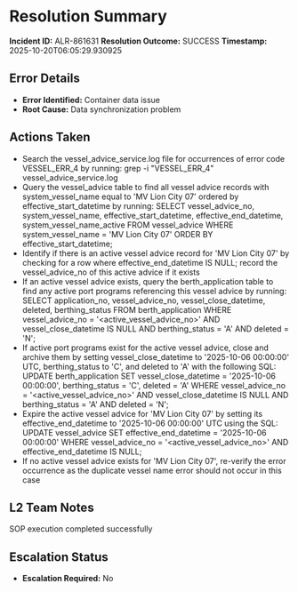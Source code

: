 # Resolution Summary

**Incident ID:** ALR-861631
**Resolution Outcome:** SUCCESS
**Timestamp:** 2025-10-20T06:05:29.930925

## Error Details
- **Error Identified:** Container data issue
- **Root Cause:** Data synchronization problem

## Actions Taken
- Search the vessel_advice_service.log file for occurrences of error code VESSEL_ERR_4 by running: grep -i "VESSEL_ERR_4" vessel_advice_service.log
- Query the vessel_advice table to find all vessel advice records with system_vessel_name equal to 'MV Lion City 07' ordered by effective_start_datetime by running: SELECT vessel_advice_no, system_vessel_name, effective_start_datetime, effective_end_datetime, system_vessel_name_active FROM vessel_advice WHERE system_vessel_name = 'MV Lion City 07' ORDER BY effective_start_datetime;
- Identify if there is an active vessel advice record for 'MV Lion City 07' by checking for a row where effective_end_datetime IS NULL; record the vessel_advice_no of this active advice if it exists
- If an active vessel advice exists, query the berth_application table to find any active port programs referencing this vessel advice by running: SELECT application_no, vessel_advice_no, vessel_close_datetime, deleted, berthing_status FROM berth_application WHERE vessel_advice_no = '<active_vessel_advice_no>' AND vessel_close_datetime IS NULL AND berthing_status = 'A' AND deleted = 'N';
- If active port programs exist for the active vessel advice, close and archive them by setting vessel_close_datetime to '2025-10-06 00:00:00' UTC, berthing_status to 'C', and deleted to 'A' with the following SQL: UPDATE berth_application SET vessel_close_datetime = '2025-10-06 00:00:00', berthing_status = 'C', deleted = 'A' WHERE vessel_advice_no = '<active_vessel_advice_no>' AND vessel_close_datetime IS NULL AND berthing_status = 'A' AND deleted = 'N';
- Expire the active vessel advice for 'MV Lion City 07' by setting its effective_end_datetime to '2025-10-06 00:00:00' UTC using the SQL: UPDATE vessel_advice SET effective_end_datetime = '2025-10-06 00:00:00' WHERE vessel_advice_no = '<active_vessel_advice_no>' AND effective_end_datetime IS NULL;
- If no active vessel advice exists for 'MV Lion City 07', re-verify the error occurrence as the duplicate vessel name error should not occur in this case

## L2 Team Notes
SOP execution completed successfully

## Escalation Status
- **Escalation Required:** No
